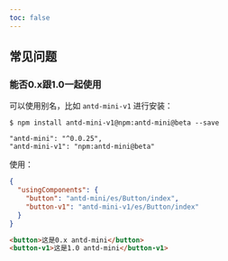 ```yaml
---
toc: false
---
```


## 常见问题

### 能否0.x跟1.0一起使用

可以使用别名，比如 `antd-mini-v1` 进行安装：

```
$ npm install antd-mini-v1@npm:antd-mini@beta --save
```

```
"antd-mini": "^0.0.25",
"antd-mini-v1": "npm:antd-mini@beta"
```

使用：
```json
{
  "usingComponents": {
    "button": "antd-mini/es/Button/index",
    "button-v1": "antd-mini-v1/es/Button/index"
  }
}
```

```html
<button>这是0.x antd-mini</button>
<button-v1>这是1.0 antd-mini</button-v1>
```
